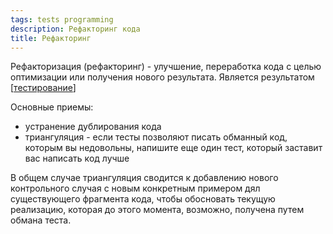 ```yaml
---
tags: tests programming
description: Рефакторинг кода
title: Рефакторинг
---
```

Рефакторизация (рефакторинг) - улучшение, переработка кода с целью оптимизации или получения нового результата. Является результатом [[тестирование]]

Основные приемы:

- устранение дублирования кода
- триангуляция - если тесты позволяют писать обманный код, которым вы недовольны, напишите еще один тест, который заставит вас написать код лучше

В общем случае триангуляция сводится к добавлению нового контрольного случая с новым конкретным примером дял существующего фрагмента кода, чтобы обосновать текущую реализацию, которая до этого момента, возможно, получена путем обмана теста.

[//begin]: # "Autogenerated link references for markdown compatibility"
[тестирование]: ../lists/%D1%82%D0%B5%D1%81%D1%82%D0%B8%D1%80%D0%BE%D0%B2%D0%B0%D0%BD%D0%B8%D0%B5 "Основные принципы тестровния"
[//end]: # "Autogenerated link references"